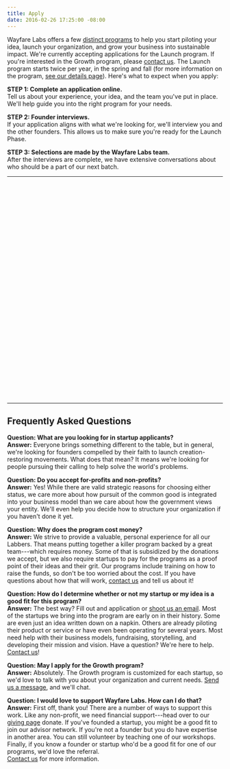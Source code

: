 ```yaml
---
title: Apply
date: 2016-02-26 17:25:00 -08:00
---
```


Wayfare Labs offers a few [distinct programs](http://wayfarelabs.org/programs) to help you start piloting your idea, launch your organization, and grow your business into sustainable impact. We're currently accepting applications for the Launch program. If you're interested in the Growth program, please [contact us](/contact). The Launch program starts twice per year, in the spring and fall (for more information on the program, [see our details page](/programs)). Here's what to expect when you apply:

**STEP 1: Complete an application online.**  
Tell us about your experience, your idea, and the team you've put in place. We'll help guide you into the right program for your needs.

**STEP 2: Founder interviews.**  
If your application aligns with what we're looking for, we'll interview you and the other founders. This allows us to make sure you're ready for the Launch Phase.

**STEP 3: Selections are made by the Wayfare Labs team.**  
After the interviews are complete, we have extensive conversations about who should be a part of our next batch.

---

<div class="typeform-widget" data-url="https://wayfare.typeform.com/to/gRbyfY" data-text="Wayfare Labs Launch Program Application" style="width:100%;height:500px;"></div>
<script>(function(){var qs,js,q,s,d=document,gi=d.getElementById,ce=d.createElement,gt=d.getElementsByTagName,id='typef_orm',b='https://s3-eu-west-1.amazonaws.com/share.typeform.com/';if(!gi.call(d,id)){js=ce.call(d,'script');js.id=id;js.src=b+'widget.js';q=gt.call(d,'script')[0];q.parentNode.insertBefore(js,q)}})()</script>

---

## Frequently Asked Questions

**Question: What are you looking for in startup applicants?**  
**Answer:** Everyone brings something different to the table, but in general, we're looking for founders compelled by their faith to launch creation-restoring movements. What does that mean? It means we're looking for people pursuing their calling to help solve the world's problems.

**Question: Do you accept for-profits and non-profits?**  
**Answer:** Yes! While there are valid strategic reasons for choosing either status, we care more about how pursuit of the common good is integrated into your business model than we care about how the government views your entity. We'll even help you decide how to structure your organization if you haven't done it yet.

**Question: Why does the program cost money?**  
**Answer:** We strive to provide a valuable, personal experience for all our Labbers. That means putting together a killer program backed by a great team---which requires money. Some of that is subsidized by the donations we accept, but we also require startups to pay for the programs as a proof point of their ideas and their grit. Our programs include training on how to raise the funds, so don't be too worried about the cost. If you have questions about how that will work, [contact us](/contact) and tell us about it!

**Question: How do I determine whether or not my startup or my idea is a good fit for this program?**  
**Answer:** The best way? Fill out and application or [shoot us an email](/contact). Most of the startups we bring into the program are early on in their history. Some are even just an idea written down on a napkin. Others are already piloting their product or service or have even been operating for several years. Most need help with their business models, fundraising, storytelling, and developing their mission and vision. Have a question? We're here to help. [Contact us](/contact)!

**Question: May I apply for the Growth program?**  
**Answer:** Absolutely. The Growth program is customized for each startup, so we'd love to talk with you about your organization and current needs. [Send us a message](/contact), and we'll chat.

**Question: I would love to support Wayfare Labs. How can I do that?**  
**Answer:** First off, thank you! There are a number of ways to support this work. Like any non-profit, we need financial support---head over to our [giving page](http://wayfarelabs.givingfuel.com/general-fund) donate. If you've founded a startup, you might be a good fit to join our advisor network. If you're not a founder but you do have expertise in another area. You can still volunteer by teaching one of our workshops.  
Finally, if you know a founder or startup who'd be a good fit for one of our programs, we'd love the referral.  
[Contact us](/contact) for more information.

